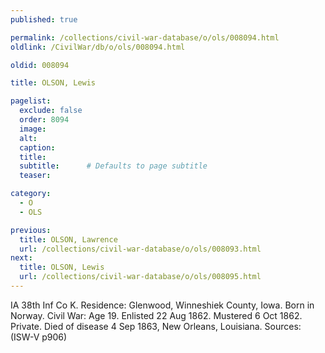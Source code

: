 ```yaml
---
published: true

permalink: /collections/civil-war-database/o/ols/008094.html
oldlink: /CivilWar/db/o/ols/008094.html

oldid: 008094

title: OLSON, Lewis

pagelist:
  exclude: false
  order: 8094
  image: 
  alt:
  caption:
  title:
  subtitle:      # Defaults to page subtitle
  teaser:

category: 
  - O 
  - OLS

previous:
  title: OLSON, Lawrence
  url: /collections/civil-war-database/o/ols/008093.html  
next:
  title: OLSON, Lewis
  url: /collections/civil-war-database/o/ols/008095.html   
---
```

IA 38th Inf Co K. Residence: Glenwood, Winneshiek County, Iowa. Born in Norway. Civil War: Age 19. Enlisted 22 Aug 1862. Mustered 6 Oct 1862. Private. Died of disease 4 Sep 1863, New Orleans, Louisiana. Sources: (ISW-V p906)